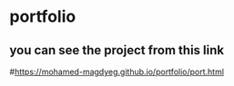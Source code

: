 # portfolio
## you can see the project from this link
 #https://mohamed-magdyeg.github.io/portfolio/port.html
